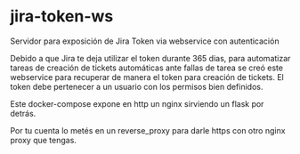 # jira-token-ws
Servidor para exposición de Jira Token via webservice con autenticación

Debido a que Jira te deja utilizar el token durante 365 dias, para automatizar tareas de creación de tickets automáticas ante fallas de tarea se creó este webservice para recuperar de manera el token para creación de tickets.
El token debe pertenecer a un usuario con los permisos bien definidos.

Este docker-compose expone en http un nginx sirviendo un flask por detrás.

Por tu cuenta lo metés en un reverse_proxy para darle https con otro nginx proxy que tengas.
